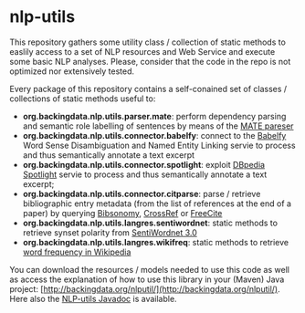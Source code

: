 # nlp-utils

This repository gathers some utility class / collection of static methods to easlily access to a set of NLP resources and Web Service and execute some basic NLP analyses. Please, consider that the code in the repo is not optimized nor extensively tested.

Every package of this repository contains a self-conained set of classes / collections of static methods useful to:
* **org.backingdata.nlp.utils.parser.mate**: perform dependency parsing and semantic role labelling of sentences by means of the [MATE pareser](https://code.google.com/archive/p/mate-tools/ "MATE parser")
* **org.backingdata.nlp.utils.connector.babelfy**: connect to the [Babelfy](http://babelfy.org/ "Babelfy") Word Sense Disambiguation and Named Entity Linking servie to process and thus semantically annotate a text excerpt
* **org.backingdata.nlp.utils.connector.spotlight**: exploit [DBpedia Spotlight](https://github.com/dbpedia-spotlight/dbpedia-spotlight "DBpedia Spotlight") servie to process and thus semantically annotate a text excerpt;
* **org.backingdata.nlp.utils.connector.citparse**: parse / retrieve bibliographic entry metadata (from the list of references at the end of a paper) by querying [Bibsonomy](https://bitbucket.org/bibsonomy/bibsonomy/wiki/documentation/api/REST%20API "Bibsonomy API"), [CrossRef](http://search.crossref.org/help/api "CrossRef API") or [FreeCite](http://freecite.library.brown.edu/ "FreeCite API")
* **org.backingdata.nlp.utils.langres.sentiwordnet**: static methods to retrieve synset polarity from [SentiWordnet 3.0](http://sentiwordnet.isti.cnr.it/ "SentiWordnet 3.0")
* **org.backingdata.nlp.utils.langres.wikifreq**: static methods to retrieve [word frequency in Wikipedia](http://www.monlp.com/2012/04/16/calculating-word-and-n-gram-statistics-from-a-wikipedia-corpora "word frequency in Wikipedia")

You can download the resources / models needed to use this code as well as access the explanation of how to use this library in your (Maven) Java project: [http://backingdata.org/nlputil/](http://backingdata.org/nlputil/). Here also the [NLP-utils Javadoc](http://backingdata.org/nlputil/doc/) is available.

